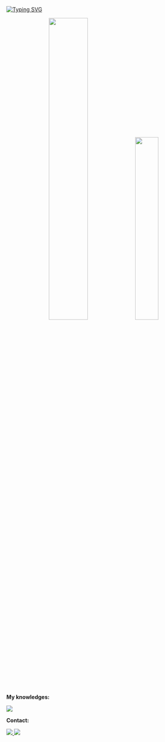 <a href="https://git.io/typing-svg"><img src="https://readme-typing-svg.demolab.com?font=Fira+Code&pause=1000&color=00B0F7&random=false&width=435&lines=%3Ch1%3EHello+World%3C%2Fh1%3E;%3Ch2%3EI'm+Carlos+Eduardo%3C%2Fh2%3E;%3Ch3%3EI+study+computer+science%3C%2Fh3%3E" alt="Typing SVG" /></a>

<div align="center">
  <img width="45%" height="auto" src="https://github-readme-stats.vercel.app/api?username=c4rlosed&show_icons=true&theme=dark"/>
  <img width="35%" height="auto" src="https://github-readme-stats.vercel.app/api/top-langs/?username=c4rlosed&layout=compact&theme=dark"/>
</div>

**My knowledges:**
<p align="left">
  <a href="https://skillicons.dev">
    <img src="https://skillicons.dev/icons?i=js,html,css,cs,figma,mysql,php,react" />
  </a>
</p>

**Contact:**
<br>
<div>
  <a href="https://www.instagram.com/c4rlosed/"><img src="https://img.shields.io/badge/Instagram-E4405F?style=for-the-badge&logo=instagram&logoColor=white"/>  
  <a href="https://www.linkedin.com/in/carlos-eduardo-pereira-bento-89536222a/"><img src="https://img.shields.io/badge/LinkedIn-0077B5?style=for-the-badge&logo=linkedin&logoColor=white"/>
</div>
